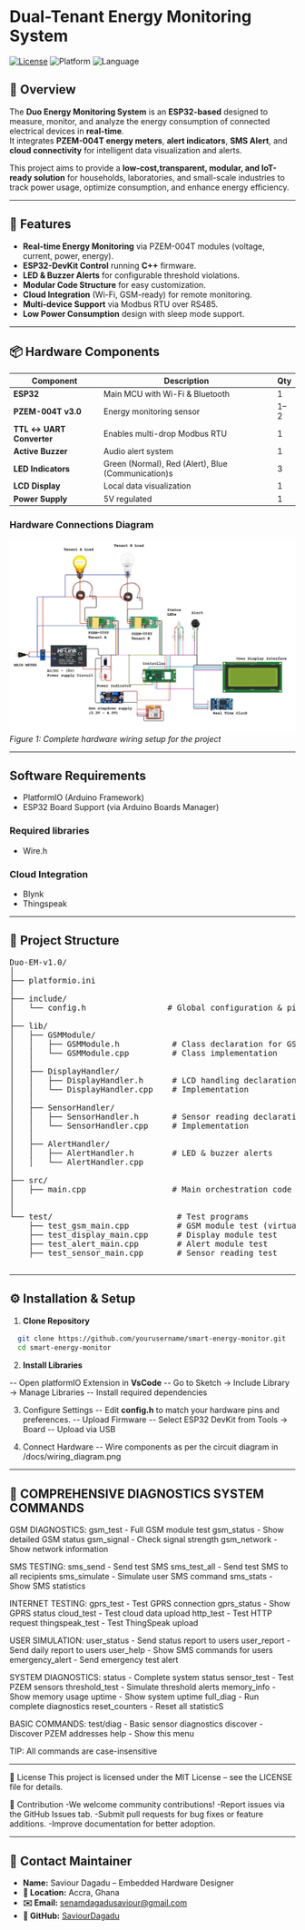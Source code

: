 # Dual-Tenant Energy Monitoring System

[![License](https://img.shields.io/badge/license-MIT-blue.svg)](LICENSE)
![Platform](https://img.shields.io/badge/platform-PlatformIO-orange.svg)
![Language](https://img.shields.io/badge/language-C/C++-green.svg)

## 📌 Overview

The **Duo Energy Monitoring System** is an **ESP32-based** designed to measure, monitor, and analyze the energy consumption of connected electrical devices in **real-time**.  
It integrates **PZEM-004T energy meters**, **alert indicators**, **SMS Alert**, and **cloud connectivity** for intelligent data visualization and alerts.

This project aims to provide a **low-cost,transparent, modular, and IoT-ready solution** for households, laboratories, and small-scale industries to track power usage, optimize consumption, and enhance energy efficiency.

---

## 🎯 Features

- **Real-time Energy Monitoring** via PZEM-004T modules (voltage, current, power, energy).
- **ESP32-DevKit Control** running **C++** firmware.
- **LED & Buzzer Alerts** for configurable threshold violations.
- **Modular Code Structure** for easy customization.
- **Cloud Integration** (Wi-Fi, GSM-ready) for remote monitoring.
- **Multi-device Support** via Modbus RTU over RS485.
- **Low Power Consumption** design with sleep mode support.

---

## 📦 Hardware Components

| Component                   | Description                                       | Qty |
|-----------------------------|---------------------------------------------------|-----|
| **ESP32**                   | Main MCU with Wi-Fi & Bluetooth                   | 1   |
| **PZEM-004T v3.0**          | Energy monitoring sensor                          | 1–2 |
| **TTL ↔ UART Converter**    | Enables multi-drop Modbus RTU                     | 1   |
| **Active Buzzer**           | Audio alert system                                | 1   |
| **LED Indicators**          | Green (Normal), Red (Alert), Blue (Communication)s| 3   |
| **LCD Display**             | Local data visualization                          | 1   |
| **Power Supply**            | 5V regulated                                      | 1   |

### Hardware Connections Diagram

![HARDWARE WIRING DIAGRAM](lib/img/diagram.png)
*Figure 1: Complete hardware wiring setup for the project*

---

## Software Requirements

- PlatformIO (Arduino Framework)
- ESP32 Board Support (via Arduino Boards Manager)

### Required libraries

- Wire.h

### Cloud Integration

- Blynk
- Thingspeak

---

## 📂 Project Structure

<pre>
Duo-EM-v1.0/
│
├── platformio.ini
│
├── include/
│   └── config.h                 # Global configuration & pin definitions
│
├── lib/
│   ├── GSMModule/
│   │   ├── GSMModule.h           # Class declaration for GSM handling
│   │   └── GSMModule.cpp         # Class implementation
│   │
│   ├── DisplayHandler/
│   │   ├── DisplayHandler.h      # LCD handling declarations
│   │   └── DisplayHandler.cpp    # Implementation
│   │
│   ├── SensorHandler/
│   │   ├── SensorHandler.h       # Sensor reading declarations
│   │   └── SensorHandler.cpp     # Implementation
│   │
│   ├── AlertHandler/
│   │   ├── AlertHandler.h        # LED & buzzer alerts
│   │   └── AlertHandler.cpp
│
├── src/
│   ├── main.cpp                  # Main orchestration code
│
│
└── test/                          # Test programs
    ├── test_gsm_main.cpp          # GSM module test (virtual UART)
    ├── test_display_main.cpp      # Display module test
    ├── test_alert_main.cpp        # Alert module test
    ├── test_sensor_main.cpp       # Sensor reading test

</pre>

---

## ⚙️ Installation & Setup

1. **Clone Repository**

  ```bash
    git clone https://github.com/yourusername/smart-energy-monitor.git
    cd smart-energy-monitor
  ```

2. **Install Libraries**

  -- Open platformIO Extension in **VsCode**
  -- Go to Sketch → Include Library → Manage Libraries
  -- Install required dependencies

3. Configure Settings
  -- Edit **config.h** to match your hardware pins and preferences.
  -- Upload Firmware
  -- Select ESP32 DevKit from Tools → Board
  -- Upload via USB

4. Connect Hardware
  -- Wire components as per the circuit diagram in /docs/wiring_diagram.png
  
---

## 📄  COMPREHENSIVE DIAGNOSTICS SYSTEM COMMANDS

  GSM DIAGNOSTICS:
  gsm_test      - Full GSM module test
  gsm_status    - Show detailed GSM status
  gsm_signal    - Check signal strength
  gsm_network   - Show network information

SMS TESTING:
  sms_send **<number> <message>** - Send test SMS
  sms_test_all  - Send test SMS to all recipients
  sms_simulate <command> - Simulate user SMS command
  sms_stats     - Show SMS statistics

INTERNET TESTING:
  gprs_test     - Test GPRS connection
  gprs_status   - Show GPRS status
  cloud_test    - Test cloud data upload
  http_test <url> - Test HTTP request
  thingspeak_test - Test ThingSpeak upload

USER SIMULATION:
  user_status   - Send status report to users
  user_report   - Send daily report to users
  user_help     - Show SMS commands for users
  emergency_alert - Send emergency test alert

SYSTEM DIAGNOSTICS:
  status        - Complete system status
  sensor_test   - Test PZEM sensors
  threshold_test - Simulate threshold alerts
  memory_info   - Show memory usage
  uptime        - Show system uptime
  full_diag     - Run complete diagnostics
  reset_counters - Reset all statisticS

BASIC COMMANDS:
  test/diag     - Basic sensor diagnostics
  discover      - Discover PZEM addresses
  help          - Show this menu

TIP: All commands are case-insensitive

---

📜 License
This project is licensed under the MIT License – see the LICENSE file for details.

🤝 Contribution
  -We welcome community contributions!
  -Report issues via the GitHub Issues tab.
  -Submit pull requests for bug fixes or feature additions.
  -Improve documentation for better adoption.

---

## 📧 Contact Maintainer

- **Name:** Saviour Dagadu – Embedded Hardware Designer  
- **📍 Location:** Accra, Ghana  
- **✉️ Email:** [senamdagadusaviour@gmail.com](mailto:senamdagadusaviour@gmail.com)  
- **🔗 GitHub:** [SaviourDagadu](https://github.com/SaviourDagadu)
